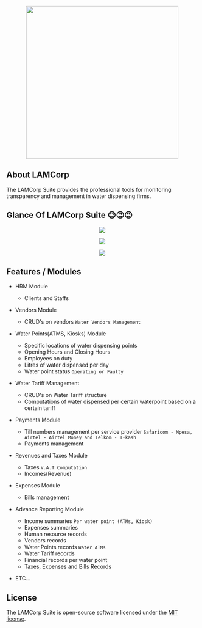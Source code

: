 
<p align="center"><img src="https://github.com/MartMbithi/LAMCorp/blob/master/LAMCorp.png" width="400"></p> 

## About LAMCorp

The LAMCorp Suite provides the professional tools for monitoring transparency and management in water dispensing firms.


## Glance Of LAMCorp Suite 😉😉😉
<p align="center"><img src="https://github.com/MartMbithi/LAMCorp/blob/master/1.png"></p>
<p align="center"><img src="https://github.com/MartMbithi/LAMCorp/blob/master/2.png"></p>
<p align="center"><img src="https://github.com/MartMbithi/LAMCorp/blob/master/3.png"></p>

## Features / Modules
* HRM Module
    * Clients and Staffs
* Vendors Module
    * CRUD's on vendors `Water Vendors Management`
* Water Points(ATMS, Kiosks) Module
    * Specific locations of water dispensing points
    * Opening Hours and Closing Hours
    * Employees on duty
    * Litres of water dispensed per day
    * Water point status `Operating or Faulty`
* Water Tariff Management
    * CRUD's on Water Tariff structure
    * Computations of water dispensed per certain waterpoint based on a certain tariff
* Payments Module
    * Till numbers management per service provider `Safaricom - Mpesa, Airtel - Airtel Money and Telkom - T-kash`
    * Payments management    
* Revenues and Taxes Module
    * Taxes `V.A.T Computation` 
    * Incomes(Revenue)
* Expenses Module
    * Bills management 
* Advance Reporting Module
    * Income summaries `Per water point (ATMs, Kiosk)`
    * Expenses summaries
    * Human resource records 
    * Vendors records
    * Water Points records `Water ATMs`
    * Water Tariff records
    * Financial records per water point
    * Taxes, Expenses and Bills Records
    
 * ETC...

 
 ## License

The LAMCorp Suite is open-source software licensed under the [MIT license](https://opensource.org/licenses/MIT).
    
  
   

